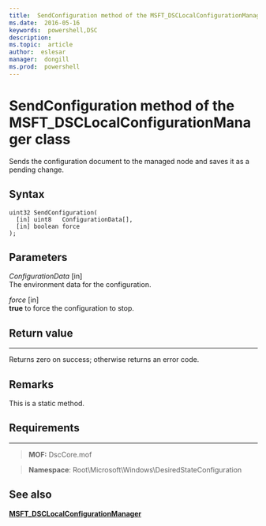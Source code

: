 ```yaml
---
title:  SendConfiguration method of the MSFT_DSCLocalConfigurationManager class
ms.date:  2016-05-16
keywords:  powershell,DSC
description:  
ms.topic:  article
author:  eslesar
manager:  dongill
ms.prod:  powershell
---
```



# SendConfiguration method of the MSFT_DSCLocalConfigurationManager class

Sends the configuration document to the managed node and saves it as a pending change.

Syntax
------

```mof
uint32 SendConfiguration(
  [in] uint8   ConfigurationData[],
  [in] boolean force
);
```

Parameters
----------

*ConfigurationData* \[in\]  
The environment data for the configuration.

*force* \[in\]  
**true** to force the configuration to stop.

## Return value
------------

Returns zero on success; otherwise returns an error code.

## Remarks

This is a static method.

## Requirements
------------
>**MOF:** DscCore.mof

>**Namespace**: Root\Microsoft\Windows\DesiredStateConfiguration


## See also


[**MSFT_DSCLocalConfigurationManager**](msft-dsclocalconfigurationmanager.md)


 

 



